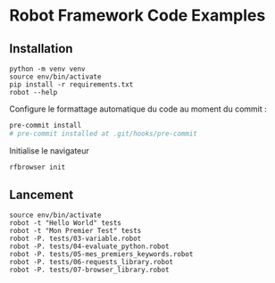# Robot Framework Code Examples

## Installation

```
python -m venv venv
source env/bin/activate
pip install -r requirements.txt
robot --help
```

Configure le formattage automatique du code au moment du commit :

```bash
pre-commit install
# pre-commit installed at .git/hooks/pre-commit
```

Initialise le navigateur

```bash
rfbrowser init
```


## Lancement

```
source env/bin/activate
robot -t "Hello World" tests
robot -t "Mon Premier Test" tests
robot -P. tests/03-variable.robot
robot -P. tests/04-evaluate_python.robot
robot -P. tests/05-mes_premiers_keywords.robot
robot -P. tests/06-requests_library.robot
robot -P. tests/07-browser_library.robot
```
